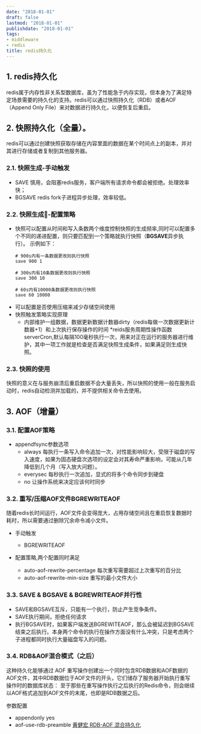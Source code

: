 ```yaml
---
date: "2018-01-01"
draft: false
lastmod: "2018-01-01"
publishdate: "2018-01-01"
tags:
- middleware
- redis
title: redis持久化
---
```

## 1. redis持久化
redis属于内存性非关系型数据库，虽为了性能急于内存实现，但本身为了满足特定场景需要的持久化的支持。redis可以通过快照持久化（RDB）或者AOF（Append Only File）来对数据进行持久化，以便恢复后重启。

## 2. 快照持久化（全量）。
redis可以通过创建快照获取存储在内容里面的数据在某个时间点上的副本，并对其进行存储或者复制到其他服务器。

### 2.1. 快照生成-手动触发
* SAVE 慎用，会阻塞redis服务，客户端所有请求命令都会被拒绝。处理效率快；
* BGSAVE redis fork子进程异步处理，效率较低。

### 2.2. 快照生成-配置策略
* 快照可以配置从时间和写入条数两个维度控制快照的生成频率,同时可以配置多个不同的递进配置，则只要匹配到一个策略就执行快照（**BGSAVE**异步执行）。 示例如下：
    ```
    # 900s内有一条数据更改则执行快照
    save 900 1

    # 300s内有10条数据更改则执行快照 
    save 300 10

    # 60s内有10000条数据更改则执行快照
    save 60 10000
    ```
* 可以配置是否使用压缩来减少存储空间使用
* 快照触发策略实现原理
    * 内部维护一组数据，数据更新数据计数器dirty（redis每做一次数据更新计数器+1）和上次执行保存操作的时间
    *reids服务周期性操作函数serverCron,默认每隔100毫秒执行一次，用来对正在运行的服务器进行维护，其中一项工作就是检查是否满足快照生成条件，如果满足则生成快照。
### 2.3. 快照的使用
快照的意义在与服务崩溃后重启数据不会大量丢失，所以快照的使用一般在服务启动时，redis自动检测并加载的，并不提供相关命令去使用。

## 3. AOF（增量）
### 3.1. 配置AOF策略
* appendfsync参数选项
    * always 每执行一条写入命令追加一次，对性能影响较大，受限于磁盘的写入速度，如果为固态硬盘次选项的设定会对其寿命严重影响，可能从几年降低到几个月（写入放大问题）。
    * everysec 每秒执行一次追加，显式的将多个命令同步到硬盘
    * no 让操作系统来决定应该何时同步

### 3.2. 重写/压缩AOF文件BGREWRITEAOF
随着redis长时间运行，AOF文件会变得庞大，占用存储空间且在重启恢复数据时耗时，所以需要通过删除冗余命令减小文件。
* 手动触发
    * BGREWRITEAOF
    
* 配置策略,两个配置同时满足
    * auto-aof-rewrite-percentage 每次重写需要超过上次重写的百分比
    * auto-aof-rewrite-min-size 重写的最小文件大小

### 3.3. SAVE & BGSAVE & BGREWRITEAOF并行性
* SAVE和BGSAVE互斥，只能有一个执行，防止产生竞争条件。
* SAVE执行期间，拒绝任何请求
* 执行BGSAVE时，如果客户端发送BGREWITEAOF，那么会被延迟到BGSAVE结束之后执行。本身两个命令的执行在操作方面没有什么冲突，只是考虑两个子进程都同时执行大量磁盘写入的问题。


### 3.4. RDB&AOF混合模式（之后）
这种持久化能够通过 AOF 重写操作创建出一个同时包含RDB数据和AOF数据的AOF文件，其中RDB数据位于AOF文件的开头，它们储存了服务器开始执行重写操作时的数据库状态： 至于那些在重写操作执行之后执行的Redis命令，则会继续以AOF格式追加到AOF文件的末尾，也即是RDB数据之后。

参数配置
* appendonly yes
* aof-use-rdb-preamble
[黄健宏 RDB-AOF 混合持久化](https://blog.huangz.me/2017/redis-rdb-aof-mixed-persistence.html)